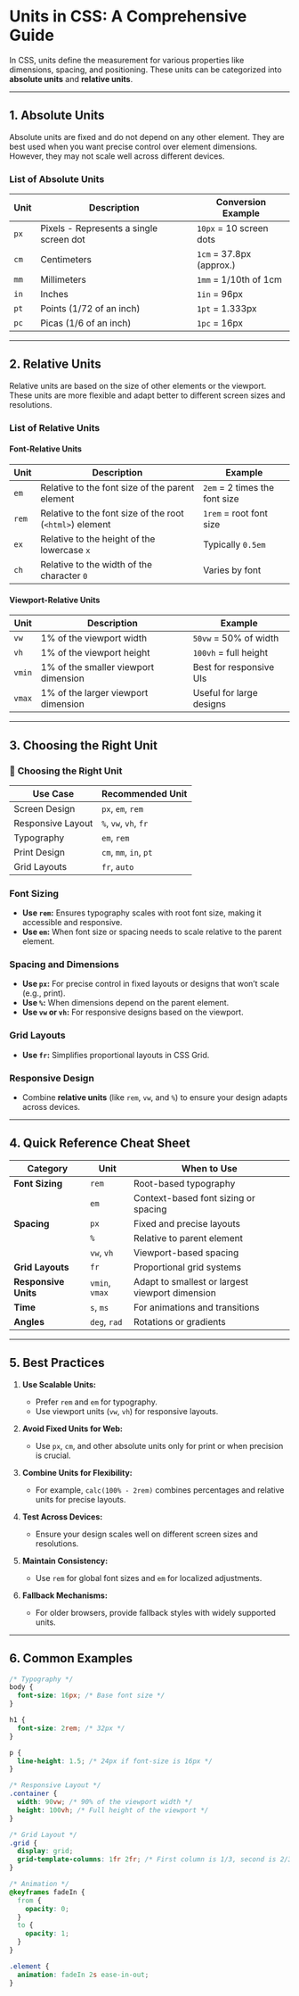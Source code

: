 # Units in CSS: A Comprehensive Guide

In CSS, units define the measurement for various properties like dimensions, spacing, and positioning. These units can be categorized into **absolute units** and **relative units**.

---

## **1. Absolute Units**

Absolute units are fixed and do not depend on any other element. They are best used when you want precise control over element dimensions. However, they may not scale well across different devices.

### **List of Absolute Units**

| Unit | Description                              | Conversion Example        |
|------|------------------------------------------|---------------------------|
| `px` | Pixels - Represents a single screen dot | `10px` = 10 screen dots   |
| `cm` | Centimeters                             | `1cm` = 37.8px (approx.)  |
| `mm` | Millimeters                             | `1mm` = 1/10th of 1cm     |
| `in` | Inches                                  | `1in` = 96px              |
| `pt` | Points (1/72 of an inch)                | `1pt` = 1.333px           |
| `pc` | Picas (1/6 of an inch)                  | `1pc` = 16px              |

---

## **2. Relative Units**

Relative units are based on the size of other elements or the viewport. These units are more flexible and adapt better to different screen sizes and resolutions.

### **List of Relative Units**

#### **Font-Relative Units**
| Unit  | Description                                              | Example                       |
|-------|----------------------------------------------------------|-------------------------------|
| `em`  | Relative to the font size of the parent element          | `2em` = 2 times the font size |
| `rem` | Relative to the font size of the root (`<html>`) element | `1rem` = root font size       |
| `ex`  | Relative to the height of the lowercase `x`              | Typically `0.5em`             |
| `ch`  | Relative to the width of the character `0`               | Varies by font                |

#### **Viewport-Relative Units**
| Unit   | Description                                            | Example                  |
|--------|--------------------------------------------------------|--------------------------|
| `vw`   | 1% of the viewport width                              | `50vw` = 50% of width    |
| `vh`   | 1% of the viewport height                             | `100vh` = full height    |
| `vmin` | 1% of the smaller viewport dimension                  | Best for responsive UIs  |
| `vmax` | 1% of the larger viewport dimension                   | Useful for large designs |

---

## **3. Choosing the Right Unit**

### 🧠 **Choosing the Right Unit**

| **Use Case**          | **Recommended Unit**     |
|------------------------|--------------------------|
| Screen Design          | `px`, `em`, `rem`       |
| Responsive Layout      | `%`, `vw`, `vh`, `fr`   |
| Typography             | `em`, `rem`             |
| Print Design           | `cm`, `mm`, `in`, `pt`  |
| Grid Layouts           | `fr`, `auto`            |

### **Font Sizing**
- **Use `rem`:** Ensures typography scales with root font size, making it accessible and responsive.
- **Use `em`:** When font size or spacing needs to scale relative to the parent element.

### **Spacing and Dimensions**
- **Use `px`:** For precise control in fixed layouts or designs that won’t scale (e.g., print).
- **Use `%`:** When dimensions depend on the parent element.
- **Use `vw` or `vh`:** For responsive designs based on the viewport.

### **Grid Layouts**
- **Use `fr`:** Simplifies proportional layouts in CSS Grid.

### **Responsive Design**
- Combine **relative units** (like `rem`, `vw`, and `%`) to ensure your design adapts across devices.

---

## **4. Quick Reference Cheat Sheet**

| **Category**       | **Unit**      | **When to Use**                                      |
|---------------------|---------------|-----------------------------------------------------|
| **Font Sizing**     | `rem`         | Root-based typography                               |
|                     | `em`          | Context-based font sizing or spacing               |
| **Spacing**         | `px`          | Fixed and precise layouts                          |
|                     | `%`           | Relative to parent element                         |
|                     | `vw`, `vh`    | Viewport-based spacing                             |
| **Grid Layouts**    | `fr`          | Proportional grid systems                          |
| **Responsive Units**| `vmin`, `vmax`| Adapt to smallest or largest viewport dimension    |
| **Time**            | `s`, `ms`     | For animations and transitions                     |
| **Angles**          | `deg`, `rad`  | Rotations or gradients                             |

---

## **5. Best Practices**

1. **Use Scalable Units:**
   - Prefer `rem` and `em` for typography.
   - Use viewport units (`vw`, `vh`) for responsive layouts.
   
2. **Avoid Fixed Units for Web:**
   - Use `px`, `cm`, and other absolute units only for print or when precision is crucial.

3. **Combine Units for Flexibility:**
   - For example, `calc(100% - 2rem)` combines percentages and relative units for precise layouts.

4. **Test Across Devices:**
   - Ensure your design scales well on different screen sizes and resolutions.

5. **Maintain Consistency:**
   - Use `rem` for global font sizes and `em` for localized adjustments.

6. **Fallback Mechanisms:**
   - For older browsers, provide fallback styles with widely supported units.

---

## **6. Common Examples**

```css
/* Typography */
body {
  font-size: 16px; /* Base font size */
}

h1 {
  font-size: 2rem; /* 32px */
}

p {
  line-height: 1.5; /* 24px if font-size is 16px */
}

/* Responsive Layout */
.container {
  width: 90vw; /* 90% of the viewport width */
  height: 100vh; /* Full height of the viewport */
}

/* Grid Layout */
.grid {
  display: grid;
  grid-template-columns: 1fr 2fr; /* First column is 1/3, second is 2/3 */
}

/* Animation */
@keyframes fadeIn {
  from {
    opacity: 0;
  }
  to {
    opacity: 1;
  }
}

.element {
  animation: fadeIn 2s ease-in-out;
}
